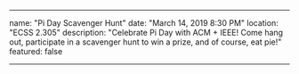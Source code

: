 
---
name: "Pi Day Scavenger Hunt"
date: "March 14, 2019 8:30 PM"
location: "ECSS 2.305"
description: "Celebrate Pi Day with ACM + IEEE! Come hang out, participate in a scavenger hunt to win a prize, and of course, eat pie!"
featured: false

---
